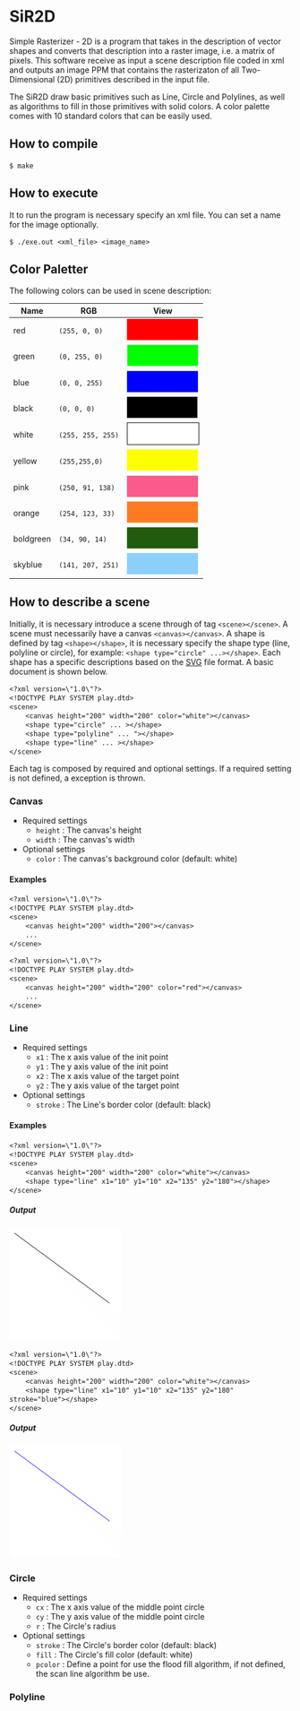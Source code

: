 # SiR2D

Simple Rasterizer - 2D is a program that takes in the description of vector shapes and converts that description into a raster image, i.e. a matrix of pixels. This software receive as input a scene description file coded in xml and outputs an image PPM that contains the rasterizaton of all Two-Dimensional (2D) primitives described in the input file. 

The SiR2D draw basic primitives such as Line, Circle and Polylines, as well as algorithms to fill in those primitives with solid colors. A color palette comes with 10 standard colors that can be easily used.

## How to compile

~~~~
$ make
~~~~

## How to execute

It to run the program is necessary specify an xml file. You can set a name for the image optionally.

~~~~
$ ./exe.out <xml_file> <image_name>
~~~~

## Color Paletter

The following colors can be used in scene description:

| Name | RGB | View |
| ---- | --- | ---- |
| red  | `(255, 0, 0)` | ![alt text](https://github.com/GabrielArSouza/SiR2D/blob/master/common/red.png) |
| green  | `(0, 255, 0)` | ![alt text](https://github.com/GabrielArSouza/SiR2D/blob/master/common/green.png) |
| blue  | `(0, 0, 255)` | ![alt text](https://github.com/GabrielArSouza/SiR2D/blob/master/common/blue.png) |
| black  | `(0, 0, 0)`   | ![alt text](https://github.com/GabrielArSouza/SiR2D/blob/master/common/black.png) |
| white  | `(255, 255, 255)` | ![alt text](https://github.com/GabrielArSouza/SiR2D/blob/master/common/white.png) |
| yellow  | `(255,255,0)` | ![alt text](https://github.com/GabrielArSouza/SiR2D/blob/master/common/yellow.png) |
| pink  | `(250, 91, 138)` | ![alt text](https://github.com/GabrielArSouza/SiR2D/blob/master/common/pink.png) |
| orange  | `(254, 123, 33)` | ![alt text](https://github.com/GabrielArSouza/SiR2D/blob/master/common/orange.png) |
| boldgreen  | `(34, 90, 14)` | ![alt text](https://github.com/GabrielArSouza/SiR2D/blob/master/common/boldgreen.png) |
| skyblue  | `(141, 207, 251)` | ![alt text](https://github.com/GabrielArSouza/SiR2D/blob/master/common/skyblue.png) |

## How to describe a scene
Initially, it is necessary introduce a scene through of tag `<scene></scene>`. A scene must necessarily have a canvas `<canvas></canvas>`. A shape is defined by tag `<shape></shape>`, it is necessary specify the shape type (line, polyline or circle), for example: `<shape type="circle" ...></shape>`. Each shape has a specific descriptions based on the [SVG](https://en.wikipedia.org/wiki/Scalable_Vector_Graphics) file format. A basic document is shown below.

~~~~
<?xml version=\"1.0\"?>
<!DOCTYPE PLAY SYSTEM play.dtd>
<scene>
	<canvas height="200" width="200" color="white"></canvas>
	<shape type="circle" ... ></shape>
	<shape type="polyline" ... "></shape>
	<shape type="line" ... ></shape>
</scene>
~~~~

Each tag is composed by required and optional settings. If a required setting is not defined, a exception is thrown.

### Canvas

* Required settings
	-  `height` : The canvas's height 
	-  `width`  : The canvas's width  
* Optional settings
	-  `color`  : The canvas's background color (default: white)

#### Examples

~~~~
<?xml version=\"1.0\"?>
<!DOCTYPE PLAY SYSTEM play.dtd>
<scene>
	<canvas height="200" width="200"></canvas>
	...
</scene>
~~~~

~~~~
<?xml version=\"1.0\"?>
<!DOCTYPE PLAY SYSTEM play.dtd>
<scene>
	<canvas height="200" width="200" color="red"></canvas>
	...
</scene>
~~~~

### Line

* Required settings
	-  `x1` : The x axis value of the init point
	-  `y1` : The y axis value of the init point
	-  `x2` : The x axis value of the target point
	-  `y2` : The y axis value of the target point
* Optional settings
	-  `stroke`  : The Line's border color (default: black)

#### Examples

~~~~
<?xml version=\"1.0\"?>
<!DOCTYPE PLAY SYSTEM play.dtd>
<scene>
	<canvas height="200" width="200" color="white"></canvas>
	<shape type="line" x1="10" y1="10" x2="135" y2="180"></shape>
</scene>
~~~~


##### Output
![alt text](https://github.com/GabrielArSouza/SiR2D/blob/master/common/line1.png)

~~~~
<?xml version=\"1.0\"?>
<!DOCTYPE PLAY SYSTEM play.dtd>
<scene>
	<canvas height="200" width="200" color="white"></canvas>
	<shape type="line" x1="10" y1="10" x2="135" y2="180" stroke="blue"></shape>
</scene>
~~~~


##### Output
![alt text](https://github.com/GabrielArSouza/SiR2D/blob/master/common/line2.png)

### Circle

* Required settings
	-  `cx` : The x axis value of the middle point circle
	-  `cy` : The y axis value of the middle point circle
	-  `r`  : The Circle's radius
* Optional settings
	-  `stroke` : The Circle's border color (default: black)
	-  `fill`   : The Circle's fill color (default: white)
	-  `pcolor` : Define a point for use the flood fill algorithm, if not defined, the scan line algorithm be use.

### Polyline
